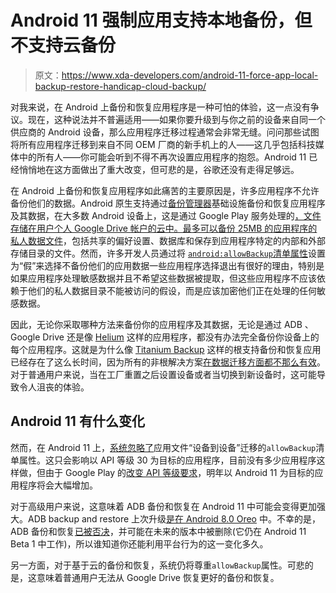 # Android 11 强制应用支持本地备份，但不支持云备份

> 原文：<https://www.xda-developers.com/android-11-force-app-local-backup-restore-handicap-cloud-backup/>

对我来说，在 Android 上备份和恢复应用程序是一种可怕的体验，这一点没有争议。现在，这种说法并不普遍适用——如果你要升级到与你之前的设备来自同一个供应商的 Android 设备，那么应用程序迁移过程通常会非常无缝。问问那些试图将所有应用程序迁移到来自不同 OEM 厂商的新手机上的人——这几乎包括科技媒体中的所有人——你可能会听到不得不再次设置应用程序的抱怨。Android 11 已经悄悄地在这方面做出了重大改变，但可悲的是，谷歌还没有走得足够远。

在 Android 上备份和恢复应用程序如此痛苦的主要原因是，许多应用程序不允许备份他们的数据。Android 原生支持通过[备份管理器](https://developer.android.com/reference/android/app/backup/BackupManager)基础设施备份和恢复应用程序及其数据，在大多数 Android 设备上，这是通过 Google Play 服务处理的[，文件存储在用户个人 Google Drive 帐户的云中。最多可以备份 25MB 的](https://www.xda-developers.com/android-pie-test-manual-backup-google-drive/)[应用程序的私人数据文件](https://developer.android.com/guide/topics/data/autobackup.html#Files)，包括共享的偏好设置、数据库和保存到应用程序特定的内部和外部存储目录的文件。然而，许多开发人员通过将 [`android:allowBackup`清单属性](https://developer.android.com/guide/topics/manifest/application-element#allowbackup)设置为“假”来选择不备份他们的应用数据一些应用程序选择退出有很好的理由，特别是如果应用程序处理敏感数据并且不希望这些数据被提取，但这些应用程序不应该依赖于他们的私人数据目录不能被访问的假设，而是应该加密他们正在处理的任何敏感数据。

因此，无论你采取哪种方法来备份你的应用程序及其数据，无论是通过 ADB 、Google Drive 还是像 [Helium](https://www.xda-developers.com/must-have-app-review-helium-backup-without-root/) 这样的应用程序，都没有办法完全备份你设备上的每个应用程序。这就是为什么像 [Titanium Backup](https://www.xda-developers.com/tag/titanium-backup/) 这样的根支持备份和恢复应用已经存在了这么长时间，因为所有的非根解决方案[在数据迁移方面都不那么有效](https://www.xda-developers.com/android-backup-google-drive-broken-how-to-fix-manager/)。对于普通用户来说，当在工厂重置之后设置设备或者当切换到新设备时，这可能导致令人沮丧的体验。

## Android 11 有什么变化

然而，在 Android 11 上，[系统忽略了](https://developer.android.com/preview/behavior-changes-11#device-to-device-file-transfer)应用文件“设备到设备”迁移的`allowBackup`清单属性。这只会影响以 API 等级 30 为目标的应用程序，目前没有多少应用程序这样做，但由于 Google Play 的[改变 API 等级要求](https://www.xda-developers.com/play-store-updated-requirements-api-level-64-bit/)，明年以 Android 11 为目标的应用程序将会大幅增加。

对于高级用户来说，这意味着 ADB 备份和恢复在 Android 11 中可能会变得更加强大。ADB backup and restore 上次升级[是在 Android 8.0 Oreo](https://www.xda-developers.com/android-oreo-adb-backup-better/) 中。不幸的是，ADB 备份和恢复[已被否决](https://www.xda-developers.com/adb-backup-and-restore-depreciated/)，并可能在未来的版本中被删除(它仍在 Android 11 Beta 1 中工作)，所以谁知道你还能利用平台行为的这一变化多久。

另一方面，对于基于云的备份和恢复，系统仍将尊重`allowBackup`属性。可悲的是，这意味着普通用户无法从 Google Drive 恢复更好的备份和恢复。